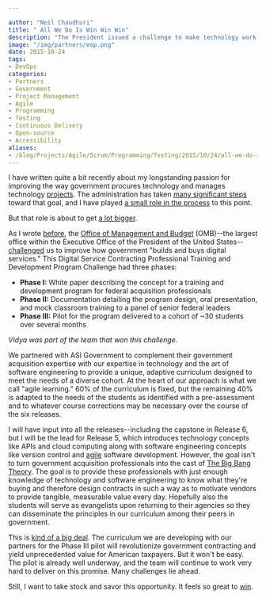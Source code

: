 ```yaml
---

author: "Neil Chaudhuri"
title: " All We Do Is Win Win Win"
description: "The President issued a challenge to make technology work for government. We won it." 
image: "/img/partners/eop.png"
date: 2015-10-24
tags:
- DevOps
categories: 
- Partners
- Government
- Project Management
- Agile
- Programming
- Testing
- Continuous Delivery
- Open-source
- Accessibility
aliases:
- /blog/Projects/Agile/Scrum/Programming/Testing/2015/10/24/all-we-do-is-win-win-win
---
```


I have written quite a bit recently about my longstanding passion for improving the way government procures 
technology and manages technology [projects](/categories/project-management). The administration has taken 
[many significant steps](/blog/Projects/Agile/Scrum/Programming/Testing/Architecture/2015/07/19/the-fix-is-in) toward that goal,
and I have played [a small role 
in the process](blog/Projects/Agile/Scrum/Programming/Testing/Architecture/2015/10/04/learning-the-playbook) to this point.

But that role is about to get [a lot bigger](https://www.youtube.com/watch?v=uvqJ1mTkEuY).

As I wrote [before](/blog/the-fix-is-in), the 
[Office of Management and Budget](https://www.whitehouse.gov/omb) (OMB)--the largest office 
within the Executive Office of the President of the United States--
[challenged](https://www.challenge.gov/challenge/digital-service-contracting-professional-training-and-development-program-challenge-2/) 
us to improve how government "builds and buys digital services." This Digital Service Contracting Professional Training and Development Program Challenge
had three phases:

- **Phase I:** White paper describing the concept for a training and development program for federal acquisition professionals
- **Phase II:** Documentation detailing the program design, oral presentation, and mock classroom training to a panel of senior federal leaders
- **Phase III:** Pilot for the program delivered to a cohort of ~30 students over several months

*Vidya was part of the team that won this challenge.* 

We partnered with ASI Government to complement their government acquisition expertise with our expertise in technology and 
the art of software engineering to provide a unique, adaptive curriculum designed to meet the needs of a diverse cohort. 
At the heart of our approach is what we call "agile learning." 60% of the curriculum is fixed, but the remaining 40% is adapted
to the needs of the students as identified with a pre-assessment and to whatever course corrections may be necessary over the
course of the six releases. 

I will have input into all the releases--including the capstone in Release 6, but I will be the lead for Release 5, which introduces technology 
concepts like APIs and cloud computing along with software engineering concepts like version control and [agile](/categories/agile) software
development. However, the goal isn't to turn government acquisition professionals into the cast of 
[The Big Bang Theory](http://www.cbs.com/shows/big_bang_theory/). The goal is to provide these professionals with just enough 
knowledge of technology and software engineering to know what they're buying and therefore design contracts in such a way as to 
motivate vendors to provide tangible, measurable value every day. Hopefully also the students will 
serve as evangelists upon returning to their agencies so they can disseminate the principles in our curriculum 
among their peers in government. 

This is [kind of a big deal](https://www.youtube.com/watch?v=H8OxKx6zKkQ). The curriculum we are developing with our partners 
for the Phase III pilot will revolutionize government contracting and yield unprecedented value for American taxpayers. 
But it won't be easy. The pilot is already well underway, and the team will continue to work very hard to deliver on this promise. 
Many challenges lie ahead.

Still, I want to take stock and savor this opportunity. It feels so great to [win](https://www.youtube.com/watch?v=J12IeS7BDoo).
 






 